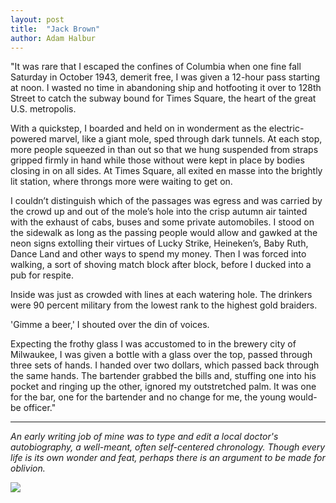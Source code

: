 ```yaml
---
layout: post
title:  "Jack Brown"
author: Adam Halbur
---
```


"It was rare that I escaped the confines of Columbia when one fine fall Saturday in October 1943, demerit free, I was given a 12-hour pass starting at noon. I wasted no time in abandoning ship and hotfooting it over to 128th Street to catch the subway bound for Times Square, the heart of the great U.S. metropolis.  

With a quickstep, I boarded and held on in wonderment as the electric-powered marvel, like a giant mole, sped through dark tunnels. At each stop, more people squeezed in than out so that we hung suspended from straps gripped firmly in hand while those without were kept in place by bodies closing in on all sides. At Times Square, all exited en masse into the brightly lit station, where throngs more were waiting to get on.  

I couldn’t distinguish which of the passages was egress and was carried by the crowd up and out of the mole’s hole into the crisp autumn air tainted with the exhaust of cabs, buses and some private automobiles. I stood on the sidewalk as long as the passing people would allow and gawked at the neon signs extolling their virtues of Lucky Strike, Heineken’s, Baby Ruth, Dance Land and other ways to spend my money. Then I was forced into walking, a sort of shoving match block after block, before I ducked into a pub for respite.  

Inside was just as crowded with lines at each watering hole. The drinkers were 90 percent military from the lowest rank to the highest gold braiders.  

'Gimme a beer,' I shouted over the din of voices.  

Expecting the frothy glass I was accustomed to in the brewery city of Milwaukee, I was given a bottle with a glass over the top, passed through three sets of hands. I handed over two dollars, which passed back through the same hands. The bartender grabbed the bills and, stuffing one into his pocket and ringing up the other, ignored my outstretched palm. It was one for the bar, one for the bartender and no change for me, the young would-be officer."  

----------------------------------------
*An early writing job of mine was to type and edit a local doctor's autobiography, a well-meant, often self-centered chronology. Though every life is its own wonder and feat, perhaps there is an argument to be made for oblivion.*

![](https://c1.staticflickr.com/8/7825/46956075471_4fe2ec3885_z.jpg)

